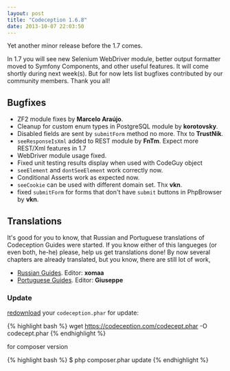 ```yaml
---
layout: post
title: "Codeception 1.6.8"
date: 2013-10-07 22:03:50
---
```


Yet another minor release before the 1.7 comes.

In 1.7 you will see new Selenium WebDriver module, better output formatter moved to Symfony Components, and other useful features. It will come shortly during next week(s). But for now lets list bugfixes contributed by our community members. Thank you all!

## Bugfixes

* ZF2 module fixes by **Marcelo Araújo**.
* Cleanup for custom enum types in PostgreSQL module by **korotovsky**.
* Disabled fields are sent by `submitForm` method no more. Thx to **TrustNik**.
* `seeResponseIsXml` added to REST module by **FnTm**. Expect more REST/Xml features in 1.7
* WebDriver module usage fixed.
* Fixed unit testing results display when used with CodeGuy object
* `seeElement` and `dontSeeElement` work correctly now.
* Conditional Asserts work as expected now.
* `seeCookie` can be used with different domain set. Thx **vkn**.
* fixed `submitForm` for forms that don't have `submit` buttons in PhpBrowser by **vkn**.


## Translations

It's good for you to know, that Russian and Portuguese translations of Codeception Guides were started.
If you know either of this langueges (or even both, he-he) please, help us get translations done! By now several chapters are already translated, but you know, there are still lot of work,

* [Russian Guides](https://github.com/Codeception/codeception-guide-ru). Editor: **xomaa**
* [Portuguese Guides](https://github.com/Codeception/docs.pt_BR). Editor: **Giuseppe**


### Update

[redownload](https://codeception.com/thanks.html) your `codeception.phar` for update:

{% highlight bash %}
wget https://codeception.com/codecept.phar -O codecept.phar
{% endhighlight %}

for composer version

{% highlight bash %}
$ php composer.phar update
{% endhighlight %}
